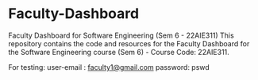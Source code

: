 # Faculty-Dashboard
Faculty Dashboard for Software Engineering (Sem 6 - 22AIE311) This repository contains the code and resources for the Faculty Dashboard for the Software Engineering course (Sem 6) - Course Code: 22AIE311.


For testing:
    user-email : faculty1@gmail.com
    password: pswd